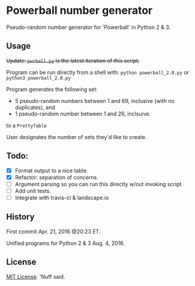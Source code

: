 # Powerball number generator 

Pseudo-random number generator for 'Powerball' in Python 2 & 3.

## Usage 

~~Update: `pwrball.py` is the latest iteration of this script.~~

Program can be run directly from a shell with: 
`python powerball_2.0.py` or `python3 powerball_2.0.py`

Program generates the following set:

* 5 pseudo-random numbers between 1 and 69, inclusive (with no duplicates), and
* 1 pseudo-random number between 1 and 26, inclsuive. 

to a `PrettyTable` 

User designates the number of sets they'd like to create.

## Todo: 
- [x] Format output to a nice table.
- [x] Refactor: separation of concerns. 
- [ ] Argument parsing so you can run this directly w/out invoking script 
- [ ] Add unit tests.
- [ ] Integrate with travis-ci & landscape.io 

## History 

First commit Apr. 21, 2016 @20:23 ET. 

Unified programs for Python 2 & 3 Aug. 4, 2016.  

## License 

[MIT License](https://opensource.org/licenses/MIT). 'Nuff said.  

